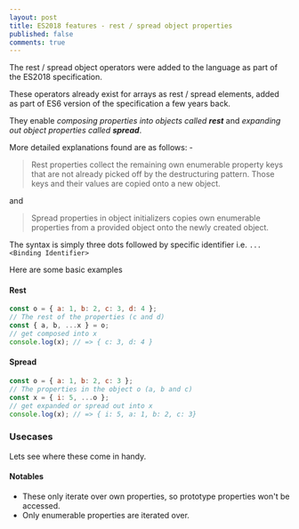 ```yaml
---
layout: post
title: ES2018 features - rest / spread object properties
published: false
comments: true
---
```


The rest / spread object operators were added to the language as part of the ES2018 specification.

<!--more-->

These operators already exist for arrays as rest / spread elements, added as part of ES6 version of the specification a few years back.

They enable _composing properties into objects called **rest**_ and _expanding out object properties called **spread**_.

More detailed explanations found are as follows: -

> Rest properties collect the remaining own enumerable property keys that are not already picked off by the destructuring pattern. Those keys and their values are copied onto a new object.

and

> Spread properties in object initializers copies own enumerable properties from a provided object onto the newly created object.

The syntax is simply three dots followed by specific identifier i.e. `...<Binding Identifier>`

Here are some basic examples

#### Rest

```js
const o = { a: 1, b: 2, c: 3, d: 4 };
// The rest of the properties (c and d)
const { a, b, ...x } = o;
// get composed into x
console.log(x); // => { c: 3, d: 4 }
```

#### Spread

```js
const o = { a: 1, b: 2, c: 3 };
// The properties in the object o (a, b and c)
const x = { i: 5, ...o };
// get expanded or spread out into x
console.log(x); // => { i: 5, a: 1, b: 2, c: 3}
```

### Usecases

Lets see where these come in handy.

#### Notables

- These only iterate over own properties, so prototype properties won't be accessed.
- Only enumerable properties are iterated over.
